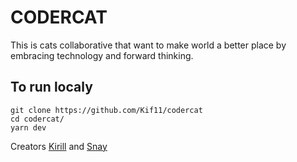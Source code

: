 # CODERCAT

This is cats collaborative that want to make world a better place by embracing technology and forward thinking.

## To run localy
```
git clone https://github.com/Kif11/codercat
cd codercat/
yarn dev
```

Creators [Kirill](https://github.com/kif11) and [Snay](https://github.com/sneha-belkhale)